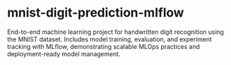 # mnist-digit-prediction-mlflow
End-to-end machine learning project for handwritten digit recognition using the MNIST dataset. Includes model training, evaluation, and experiment tracking with MLflow, demonstrating scalable MLOps practices and deployment-ready model management.
